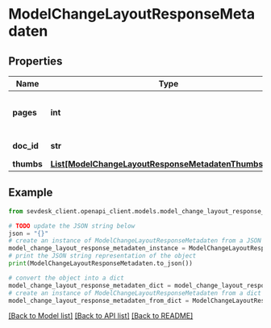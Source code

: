 # ModelChangeLayoutResponseMetadaten


## Properties

Name | Type | Description | Notes
------------ | ------------- | ------------- | -------------
**pages** | **int** | the number of pages in the document | [optional] 
**doc_id** | **str** | the id of the document | [optional] [readonly] 
**thumbs** | [**List[ModelChangeLayoutResponseMetadatenThumbsInner]**](ModelChangeLayoutResponseMetadatenThumbsInner.md) | the pdf file | [optional] 

## Example

```python
from sevdesk_client.openapi_client.models.model_change_layout_response_metadaten import ModelChangeLayoutResponseMetadaten

# TODO update the JSON string below
json = "{}"
# create an instance of ModelChangeLayoutResponseMetadaten from a JSON string
model_change_layout_response_metadaten_instance = ModelChangeLayoutResponseMetadaten.from_json(json)
# print the JSON string representation of the object
print(ModelChangeLayoutResponseMetadaten.to_json())

# convert the object into a dict
model_change_layout_response_metadaten_dict = model_change_layout_response_metadaten_instance.to_dict()
# create an instance of ModelChangeLayoutResponseMetadaten from a dict
model_change_layout_response_metadaten_from_dict = ModelChangeLayoutResponseMetadaten.from_dict(model_change_layout_response_metadaten_dict)
```
[[Back to Model list]](../README.md#documentation-for-models) [[Back to API list]](../README.md#documentation-for-api-endpoints) [[Back to README]](../README.md)



